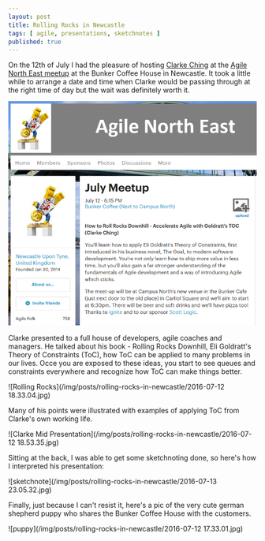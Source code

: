 ```yaml
---
layout: post
title: Rolling Rocks in Newcastle
tags: [ agile, presentations, sketchnotes ]
published: true
---
```


On the 12th of July I had the pleasure of hosting [Clarke Ching](http://rolls.rocks) 
at the [Agile North East meetup](http://www.meetup.com/Agile-North-East/) at the 
Bunker Coffee House in Newcastle. It took a little while to arrange a date and time 
when Clarke would be passing through at the right time of day but the wait was 
definitely worth it. 

![meetup](/img/posts/rolling-rocks-in-newcastle/july-meetup.png)

Clarke presented to a full house of developers, agile coaches and managers. He talked about 
his book - Rolling Rocks Downhill, Eli Goldratt's Theory of Constraints (ToC), how ToC can be 
applied to many problems in our lives. Occe you are exposed to these ideas, you 
start to see queues and constraints everywhere and recognize how ToC can make things better. 

![Rolling Rocks](/img/posts/rolling-rocks-in-newcastle/2016-07-12 18.33.04.jpg)

Many of his points were illustrated with examples of applying ToC from Clarke's own working life. 

![Clarke Mid Presentation](/img/posts/rolling-rocks-in-newcastle/2016-07-12 18.53.35.jpg)

Sitting at the back, I was able to get some sketchnoting done, so here's how I interpreted his 
presentation:

![sketchnote](/img/posts/rolling-rocks-in-newcastle/2016-07-13 23.05.32.jpg)

Finally, just because I can't resist it, here's a pic of the very cute german shepherd 
puppy who shares the Bunker Coffee House with the customers.

![puppy](/img/posts/rolling-rocks-in-newcastle/2016-07-12 17.33.01.jpg)

